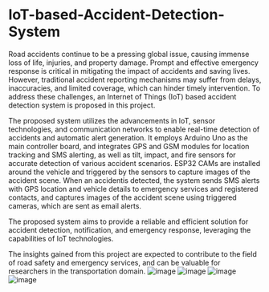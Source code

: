 # IoT-based-Accident-Detection-System

Road accidents continue to be a pressing global issue, causing immense loss of life, injuries, and property damage. Prompt and effective emergency response is critical in mitigating the impact of accidents and saving lives. However, traditional accident reporting mechanisms may suffer from delays, inaccuracies, and limited coverage, which can hinder timely intervention. To address these challenges, an Internet of Things (IoT) based accident detection system is proposed in this project.

The proposed system utilizes the advancements in IoT, sensor technologies, and communication networks to enable real-time detection of accidents and automatic alert generation. It employs Arduino Uno as the main controller board, and integrates GPS and GSM modules for location tracking and SMS alerting, as well as tilt, impact, and fire sensors for accurate detection of various accident scenarios. ESP32 CAMs are installed around the vehicle and triggered by the sensors to capture images of the accident scene. When an accidentis detected, the system sends SMS alerts with GPS location and vehicle details to emergency services and registered contacts, and captures images of the accident scene using triggered cameras, which are sent as email alerts.

The proposed system aims to provide a reliable and efficient solution for accident detection, notification, and emergency response, leveraging the capabilities of IoT technologies.

The insights gained from this project are expected to contribute to the field of road safety
and emergency services, and can be valuable for researchers in the transportation domain.
![image](https://github.com/ParthChande/IoT-based-Accident-Detection-System/assets/119730313/d38baca8-3d46-4f81-8050-197e2027b876)
![image](https://github.com/ParthChande/IoT-based-Accident-Detection-System/assets/119730313/861a38cd-36d4-439f-a1c8-3ad7ea339e8a)
![image](https://github.com/ParthChande/IoT-based-Accident-Detection-System/assets/119730313/b31c3550-9363-4dba-b2bf-ad152cd79465)
![image](https://github.com/ParthChande/IoT-based-Accident-Detection-System/assets/119730313/c0a5bd01-1f5b-4641-9af7-9af7ed9343f5)
